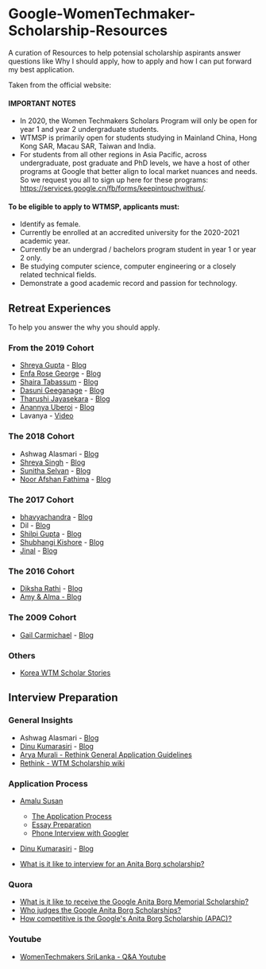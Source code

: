 
# Google-WomenTechmaker-Scholarship-Resources

A curation of Resources to help potensial scholarship aspirants answer questions like Why I should apply, how to apply and how I can put forward my best application.

Taken from the official website:

#### IMPORTANT NOTES

-   In 2020, the Women Techmakers Scholars Program will only be open for year 1 and year 2 undergraduate students.    
-   WTMSP is primarily open for students studying in Mainland China, Hong Kong SAR, Macau SAR, Taiwan and India.    
-   For students from all other regions in Asia Pacific, across undergraduate, post graduate and PhD levels, we have a host of other programs at Google that better align to local market nuances and needs. So we request you all to sign up here for these programs: https://services.google.cn/fb/forms/keepintouchwithus/.

#### To be eligible to apply to WTMSP, applicants must:

-   Identify as female.    
-   Currently be enrolled at an accredited university for the 2020-2021 academic year.    
-   Currently be an undergrad / bachelors program student in year 1 or year 2 only.    
-   Be studying computer science, computer engineering or a closely related technical fields.    
-   Demonstrate a good academic record and passion for technology.
## Retreat Experiences

To help you answer the why you should apply.

### From the 2019 Cohort

 - [Shreya Gupta](https://github.com/ShreyaGupta08) - [Blog](https://medium.com/climb-dtu/google-women-techmakers-experience-2019-a9b1d0e19877) 
 - [Enfa Rose George](https://github.com/enfageorge) - [Blog](https://medium.com/@enfageorge/google-womentechmakers-scholarship-the-experience-340532d9fd54)
 -  [Shaira Tabassum](https://github.com/shairatabassum) - [Blog](https://sites.google.com/view/shairatabassum/google-wtm-scholars-program-2019?fbclid=IwAR0R0t0ReJaHzcL2V-KlxiRUROGxoY4gIGYwTIhyJVRQsglzO9rBysZZbAM)
- [Dasuni Geeganage](https://github.com/dasuni-30) - [Blog](https://medium.com/@dasunin30/my-experience-at-the-women-techmakers-scholarship-19-3cb26aeae455)
-  [Tharushi Jayasekara](https://github.com/TharushiJay) - [Blog](https://blog.usejournal.com/women-techmakers-scholars-program-application-process-61b899f655d5) 
- [Anannya Uberoi](https://medium.com/@anannyauberoi) - [Blog](https://medium.com/@anannyauberoi/my-google-anita-borg-scholarship-story-ac8049cb24a8)
- Lavanya - [Video](lnkd.in/fQYMEPJ)

### The 2018 Cohort

-  Ashwag Alasmari - [Blog](https://medium.com/@AshwagAlasmari/as-part-of-googles-ongoing-commitment-to-advancing-computing-and-technology-google-provides-7af1efc8ebd4)
- [Shreya Singh](https://medium.com/@singh.shreya8) - [Blog](https://medium.com/@singh.shreya8/my-experience-at-the-google-women-techmakers-scholars-retreat-2018-apac-at-google-office-f453a08b5b03)
- [Sunitha Selvan](https://medium.com/@sunitha98selvan) - [Blog](https://medium.com/@sunitha98selvan/women-techmakers-scholarship-18-b53a9c5d588e)
- [Noor Afshan Fathima](https://medium.com/@noorAF) - [Blog](https://medium.com/@noorAF/chronicle-of-my-google-wtm-scholarship-282f8421e1fc)

### The 2017 Cohort

- [bhavyachandra](https://bhavya0x83b.wordpress.com/author/bhavyachandra/) - [Blog](https://bhavya0x83b.wordpress.com/2017/04/11/googles-anita-borg-scholarship/)
- Dil - [Blog](http://dilsdomain.blogspot.com/2017/04/the-wtm-scholarship-previously-google.html)
- [Shilpi Gupta](https://medium.com/@shilpi75) - [Blog](https://medium.com/streak-of-light/google-women-techmakers-scholarship-program-a56bf10da288)
- [Shubhangi Kishore](https://medium.com/@shubhangi.kishore96) - [Blog](https://medium.com/@shubhangi.kishore96/google-women-techmakers-scholarship-experience-8ff3c33e7070)
- [Jinal](https://medium.com/@jinal41) - [Blog](https://medium.com/jinal-parikh/my-google-apac-women-techmakers-scholarship-experience-52ab156474f5)

### The 2016 Cohort

 - [Diksha Rathi](https://github.com/Diksha-Rathi) - [Blog](http://diksha-rathi.github.io/2017/google-anitaborgscholarship-exerience/) 
 - [Amy & Alma - Blog](https://students.googleblog.com/2016/11/spotlight-on-women-techmakers-scholars.html "Spotlight on Women Techmakers Scholars: Amy & Alma (Spoiler alert: application advice!)")

### The 2009 Cohort

- [Gail Carmichael](https://www.blogger.com/profile/14173555781667297996) - [Blog](http://compscigail.blogspot.com/2009/06/google-scholars-retreat-san-francisco.html)

### Others

- [Korea WTM Scholar Stories](https://wtmscholar-kr.github.io/?fbclid=IwAR3YLA5f_O7tKbvIbykqCdYJ5gAMPvLV2npoFkpNNbYbmJsqqAPAvKNZX_c)

## Interview Preparation

### General Insights

- Ashwag Alasmari - [Blog](https://ashwagalasmari.com/2018/08/24/409/)
- [Dinu Kumarasiri](https://github.com/sandarumk) - [Blog](https://medium.com/@sandarumk/google-women-techmakers-scholarship-program-a-k-a-google-anita-borg-memorial-scholarship-268205821266)
- [Arya Murali - Rethink General Application Guidelines](https://blog.rethinkfoundation.in/general-opportunity-application-approach-c2522bb077cd)
- [Rethink - WTM Scholarship wiki](https://wiki.rethinkfoundation.in/Google_WTM_Scholarship)

### Application Process

- [Amalu Susan](https://github.com/AmaluSusan) 
	-  [The Application Process](https://medium.com/@amalususan/application-process-for-google-women-techmakers-scholarship-f2b3e26ee207)
	- [Essay Preparation](https://medium.com/@amalususan/application-for-google-women-techmakers-scholarship-essay-preparation-3269150d08a0)
	- [Phone Interview with Googler](https://medium.com/@amalususan/phone-interview-with-googler-women-techmakers-scholarship-25177cbf4017)
	 
- [Dinu Kumarasiri](https://github.com/sandarumk) - [Blog](https://medium.com/@sandarumk/google-women-techmakers-scholarship-interview-and-beyond-356fe8ab51d4)

 - [What is it like to interview for an Anita Borg scholarship?](https://www.quora.com/What-is-it-like-to-interview-for-an-Anita-Borg-scholarship)

### Quora

- [What is it like to receive the Google Anita Borg Memorial Scholarship?](https://www.quora.com/What-is-it-like-to-receive-the-Google-Anita-Borg-Memorial-Scholarship)
- [Who judges the Google Anita Borg Scholarships? ](https://www.quora.com/Who-judges-the-Google-Anita-Borg-Scholarships)
- [How competitive is the Google's Anita Borg Scholarship (APAC)?](https://www.quora.com/How-competitive-is-the-Googles-Anita-Borg-Scholarship-APAC)
### Youtube

-  [WomenTechmakers SriLanka - Q&A Youtube](https://www.youtube.com/watch?v=PCbHNxSq9NU&feature=youtu.be)

